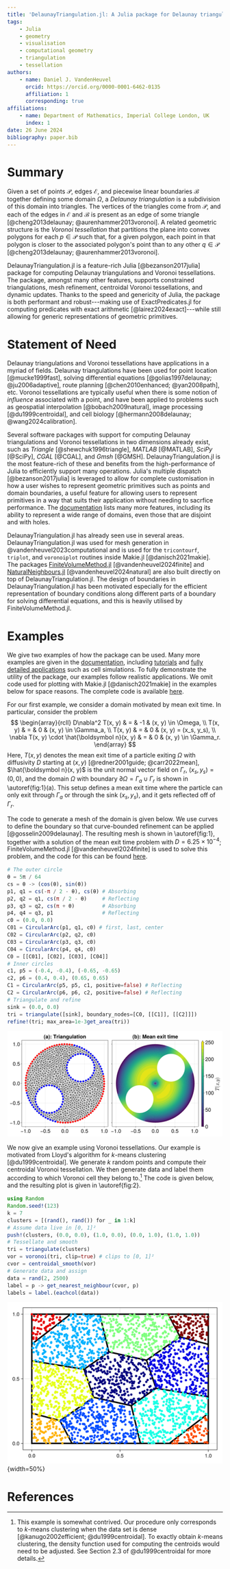 ```yaml
---
title: 'DelaunayTriangulation.jl: A Julia package for Delaunay triangulations and Voronoi tessellations in the plane'
tags:
    - Julia
    - geometry
    - visualisation
    - computational geometry
    - triangulation
    - tessellation
authors:
    - name: Daniel J. VandenHeuvel
      orcid: https://orcid.org/0000-0001-6462-0135
      affiliation: 1
      corresponding: true
affiliations:
    - name: Department of Mathematics, Imperial College London, UK
      index: 1
date: 26 June 2024
bibliography: paper.bib
---
```


# Summary 

Given a set of points $\mathcal P$, edges $\mathcal E$, and piecewise linear boundaries $\mathcal B$ together defining some domain $\Omega$, a _Delaunay triangulation_ is a subdivision of this domain into triangles. The vertices of the triangles come from $\mathcal P$, and each of the edges in $\mathcal E$ and $\mathcal B$ is present as an edge of some triangle [@cheng2013delaunay; @aurenhammer2013voronoi]. A related geometric structure is the _Voronoi tessellation_ that partitions the plane into convex polygons for each $p \in \mathcal P$ such that, for a given polygon, each point in that polygon is closer to the associated polygon's point than to any other $q \in \mathcal P$ [@cheng2013delaunay; @aurenhammer2013voronoi].

DelaunayTriangulation.jl is a feature-rich Julia [@bezanson2017julia] package for computing Delaunay triangulations and Voronoi tessellations. The package, amongst many other features, supports constrained triangulations, mesh refinement, centroidal Voronoi tessellations, and dynamic updates. Thanks to the speed and genericity of Julia, the package is both performant and robust---making use of ExactPredicates.jl for computing predicates with exact arithmetic [@lairez2024exact]---while still allowing for generic representations of geometric primitives.

# Statement of Need 

Delaunay triangulations and Voronoi tessellations have applications in a myriad of fields. Delaunay triangulations have been used for point location [@mucke1999fast], solving differential equations [@golias1997delaunay; @ju2006adaptive], route planning [@chen2010enhanced; @yan2008path], etc. Voronoi tessellations are typically useful when there is some notion of _influence_ associated with a point, and have been applied to problems such as geospatial interpolation [@bobach2009natural], image processing [@du1999centroidal], and cell biology [@hermann2008delaunay; @wang2024calibration].

Several software packages with support for computing Delaunay triangulations and Voronoi tessellations in two dimensions already exist, such as _Triangle_ [@shewchuk1996triangle], _MATLAB_ [@MATLAB], _SciPy_ [@SciPy], _CGAL_ [@CGAL], and _Gmsh_ [@GMSH]. DelaunayTriangulation.jl is the most feature-rich of these and benefits from the high-performance of Julia to efficiently support many operations. Julia's multiple dispatch [@bezanson2017julia] 
is leveraged to allow for complete customisation in how a user wishes to represent geometric primitives such as points and domain boundaries, a useful feature for allowing users to represent primitives in a way that suits their application without needing to sacrfice performance. The [documentation](https://juliageometry.github.io/DelaunayTriangulation.jl/stable/) lists many more features, including its ability to represent a wide range of domains, even those that are disjoint and with holes. 

DelaunayTriangulation.jl has already seen use in several areas. DelaunayTriangulation.jl was used for mesh generation in @vandenheuvel2023computational and is used for the `tricontourf`, `triplot`, and `voronoiplot` routines inside Makie.jl [@danisch2021makie]. The packages [FiniteVolumeMethod.jl](https://github.com/SciML/FiniteVolumeMethod.jl) [@vandenheuvel2024finite] and [NaturalNeighbours.jl](https://github.com/DanielVandH/NaturalNeighbours.jl) [@vandenheuvel2024natural] are also built directly on top of DelaunayTriangulation.jl. The design of boundaries in DelaunayTriangulation.jl has been motivated especially for the efficient representation of boundary conditions along different parts of a boundary for solving differential equations, and this is heavily utilised by FiniteVolumeMethod.jl.  

# Examples

We give two examples of how the package can be used. Many more examples are given in the [documentation](https://juliageometry.github.io/DelaunayTriangulation.jl/stable/), including [tutorials](https://juliageometry.github.io/DelaunayTriangulation.jl/stable/tutorials/overview/) and [fully detailed applications](https://juliageometry.github.io/DelaunayTriangulation.jl/stable/applications/overview/) such as cell simulations. To fully demonstrate the utility of the package, our examples follow realistic applications. We omit code used for plotting with Makie.jl [@danisch2021makie] in the examples below for space reasons. The complete code is available [here](https://github.com/JuliaGeometry/DelaunayTriangulation.jl/blob/paper/paper/paper.jl).

For our first example, we consider a domain motivated by mean exit time. In particular, consider the problem
$$
\begin{array}{rcll}
D\nabla^2 T(x, y) & = & -1 & (x, y) \in \Omega, \\
T(x, y) & = & 0 & (x, y) \in \Gamma_a, \\
T(x, y) & = & 0 & (x, y) = (x_s, y_s), \\
\nabla T(x, y) \cdot \hat{\boldsymbol n}(x, y) & = & 0 & (x, y) \in \Gamma_r. 
\end{array}
$$
Here, $T(x, y)$ denotes the mean exit time of a particle exiting $\Omega$ with diffusivity $D$ starting at $(x, y)$ [@redner2001guide; @carr2022mean], $\hat{\boldsymbol n}(x, y)$ is the unit normal vector field on $\Gamma_r$, $(x_s, y_s) = (0, 0)$, and the domain $\Omega$ with boundary $\partial\Omega = \Gamma_a \cup \Gamma_r$ is shown in \autoref{fig:1}(a). This setup defines a mean exit time where the particle can only exit through $\Gamma_a$ or through the sink $(x_s, y_s)$, and it gets reflected off of $\Gamma_r$.

The code to generate a mesh of the domain is given below. We use curves to define the boundary so that curve-bounded refinement can be applied [@gosselin2009delaunay]. The resulting mesh is shown in \autoref{fig:1}, together with a solution of the mean exit time problem with $D = 6.25 \times 10^{-4}$; FiniteVolumeMethod.jl [@vandenheuvel2024finite] is used to solve this problem, and the code for this can be found [here](https://github.com/JuliaGeometry/DelaunayTriangulation.jl/blob/paper/paper/paper.jl).

```julia
# The outer circle
θ = 5π / 64
cs = θ -> (cos(θ), sin(θ))
p1, q1 = cs(-π / 2 - θ), cs(θ) # Absorbing 
p2, q2 = q1, cs(π / 2 - θ)     # Reflecting 
p3, q3 = q2, cs(π + θ)         # Absorbing 
p4, q4 = q3, p1                # Reflecting
c0 = (0.0, 0.0)
C01 = CircularArc(p1, q1, c0) # first, last, center
C02 = CircularArc(p2, q2, c0)
C03 = CircularArc(p3, q3, c0)
C04 = CircularArc(p4, q4, c0)
C0 = [[C01], [C02], [C03], [C04]]
# Inner circles
c1, p5 = (-0.4, -0.4), (-0.65, -0.65)
c2, p6 = (0.4, 0.4), (0.65, 0.65)
C1 = CircularArc(p5, p5, c1, positive=false) # Reflecting
C2 = CircularArc(p6, p6, c2, positive=false) # Reflecting
# Triangulate and refine
sink = (0.0, 0.0)
tri = triangulate([sink], boundary_nodes=[C0, [[C1]], [[C2]]])
refine!(tri; max_area=1e-3get_area(tri))
```

![(a) The generated mesh using DelaunayTriangulation.jl for the mean exit time domain. The red dots along the boundary define the absorbing part of the boundary, $\Gamma_a$, and the blue dots define the reflecting part, $\Gamma_r$. (b) The solution to the mean exit time problem using the mesh from (a) together with FiniteVolumeMethod.jl [@vandenheuvel2024finite].\label{fig:1}](figure1.png)

We now give an example using Voronoi tessellations. Our example is motivated from Lloyd's algorithm for $k$-means clustering [@du1999centroidal]. We generate $k$ random points and compute their centroidal Voronoi tessellation. We then generate data and label them according to which Voronoi cell they belong to.[^1] The code is given below, and the resulting plot is given in \autoref{fig:2}.

[^1]: This example is somewhat contrived. Our procedure only corresponds to $k$-means clustering when the data set is dense [@kanugo2002efficient; @du1999centroidal]. To exactly obtain $k$-means clustering, the density function used for computing the centroids would need to be adjusted. See Section 2.3 of @du1999centroidal for more details.

```julia
using Random
Random.seed!(123)
k = 7
clusters = [(rand(), rand()) for _ in 1:k]
# Assume data live in [0, 1]²
push!(clusters, (0.0, 0.0), (1.0, 0.0), (0.0, 1.0), (1.0, 1.0))
# Tessellate and smooth 
tri = triangulate(clusters)
vor = voronoi(tri, clip=true) # clips to [0, 1]²
cvor = centroidal_smooth(vor)
# Generate data and assign 
data = rand(2, 2500)
label = p -> get_nearest_neighbour(cvor, p)
labels = label.(eachcol(data))
```

![Example of $k$-means clustering. The polygons are the clusters, and each point is coloured according to which cluster it belongs to, computed using `get_nearest_neighbour`.\label{fig:2}](figure2.png){width=50%}

# References
